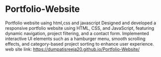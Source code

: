 # Portfolio-Website
Portfolio website uaing html,css and javascript
Designed and developed a responsive portfolio website using HTML, CSS, and JavaScript,
featuring dynamic navigation, project filtering, and a contact form. Implemented interactive UI elements such as a
hamburger menu, smooth scrolling effects, and category-based project sorting to enhance user experience.
web site link: https://dumpatisreeja20.github.io/Portfolio-Website/
